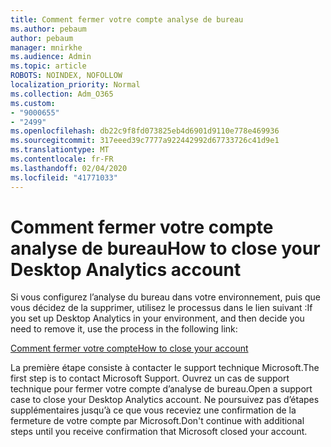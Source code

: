 ```yaml
---
title: Comment fermer votre compte analyse de bureau
ms.author: pebaum
author: pebaum
manager: mnirkhe
ms.audience: Admin
ms.topic: article
ROBOTS: NOINDEX, NOFOLLOW
localization_priority: Normal
ms.collection: Adm_O365
ms.custom:
- "9000655"
- "2499"
ms.openlocfilehash: db22c9f8fd073825eb4d6901d9110e778e469936
ms.sourcegitcommit: 317eeed39c7777a922442992d67733726c41d9e1
ms.translationtype: MT
ms.contentlocale: fr-FR
ms.lasthandoff: 02/04/2020
ms.locfileid: "41771033"
---
```

# <a name="how-to-close-your-desktop-analytics-account"></a><span data-ttu-id="53ce6-102">Comment fermer votre compte analyse de bureau</span><span class="sxs-lookup"><span data-stu-id="53ce6-102">How to close your Desktop Analytics account</span></span>

<span data-ttu-id="53ce6-103">Si vous configurez l’analyse du bureau dans votre environnement, puis que vous décidez de la supprimer, utilisez le processus dans le lien suivant :</span><span class="sxs-lookup"><span data-stu-id="53ce6-103">If you set up Desktop Analytics in your environment, and then decide you need to remove it, use the process in the following link:</span></span>

[<span data-ttu-id="53ce6-104">Comment fermer votre compte</span><span class="sxs-lookup"><span data-stu-id="53ce6-104">How to close your account</span></span>](https://docs.microsoft.com/configmgr/desktop-analytics/account-close)

<span data-ttu-id="53ce6-105">La première étape consiste à contacter le support technique Microsoft.</span><span class="sxs-lookup"><span data-stu-id="53ce6-105">The first step is to contact Microsoft Support.</span></span> <span data-ttu-id="53ce6-106">Ouvrez un cas de support technique pour fermer votre compte d’analyse de bureau.</span><span class="sxs-lookup"><span data-stu-id="53ce6-106">Open a support case to close your Desktop Analytics account.</span></span> <span data-ttu-id="53ce6-107">Ne poursuivez pas d’étapes supplémentaires jusqu’à ce que vous receviez une confirmation de la fermeture de votre compte par Microsoft.</span><span class="sxs-lookup"><span data-stu-id="53ce6-107">Don't continue with additional steps until you receive confirmation that Microsoft closed your account.</span></span>